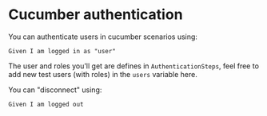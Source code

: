 # Cucumber authentication

You can authenticate users in cucumber scenarios using:

```
Given I am logged in as "user"
```

The user and roles you'll get are defines in `AuthenticationSteps`, feel free to add new test users (with roles) in the `users` variable here.

You can "disconnect" using:

```
Given I am logged out
```
